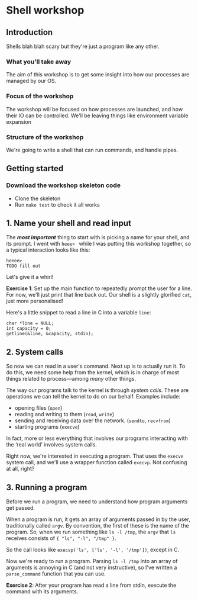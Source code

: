 # Shell workshop

## Introduction
Shells blah blah scary but they're just a program like any other.

### What you'll take away
The aim of this workshop is to get some insight into how our processes are managed by our OS. 

### Focus of the workshop
The workshop will be focused on how processes are launched, and how their IO can be controlled. We'll be leaving things like environment variable expansion

### Structure of the workshop
We're going to write a shell that can run commands, and handle pipes.

## Getting started
### Download the workshop skeleton code
- Clone the skeleton
- Run `make test` to check it all works

## 1. Name your shell and read input

The __*most important*__ thing to start with is picking a name for your shell,
and its prompt. I went with `heee> ` while I was putting this workshop together,
so a typical interaction looks like this:
```
heeee> 
TODO fill out
```

Let's give it a whirl! 

**Exercise 1**: Set up the main function to repeatedly prompt the user for a line. For now, we'll just print that line back out. Our shell is a slightly glorified `cat`, just more personalised!

Here's a little snippet to read a line in C into a variable `line`:
```
char *line = NULL;
int capacity = 0;
getline(&line, &capacity, stdin);
```

## 2. System calls

So now we can read in a user's command. Next up is to actually run it. To do this, we need some help from the kernel, which is in charge of most things related to process—among *many* other things.

The way our programs talk to the kernel is through *system calls*. These are operations we can tell the kernel to do on our behalf. Examples include:

* opening files (`open`)
* reading and writing to them (`read`, `write`)
* sending and receiving data over the network. (`sendto`, `recvfrom`) 
* starting programs (`execve`) 

In fact, more or less everything that involves our programs interacting with the ‘real world’ involves system calls.

Right now, we're interested in executing a program. That uses the `execve` system call, and we'll use a wrapper function called `execvp`. Not confusing at all, right?

## 3. Running a program

Before we run a program, we need to understand how program arguments get passed.

When a program is run, it gets an array of arguments passed in by the user, traditionally called `argv`. By convention, the first of these is the name of the program. So, when we run something like `ls -l /tmp`, the `argv` that `ls` receives consists of `{ "ls", "-l", "/tmp" }`.

So the call looks like `execvp('ls', ['ls', '-l', '/tmp'])`, except in C.

Now we're ready to run a program. Parsing `ls -l /tmp` into an array of arguments is annoying in C (and not very instructive), so I've written a `parse_command` function that you can use.

**Exercise 2**: After your program has read a line from stdin, execute the command with its arguments.

